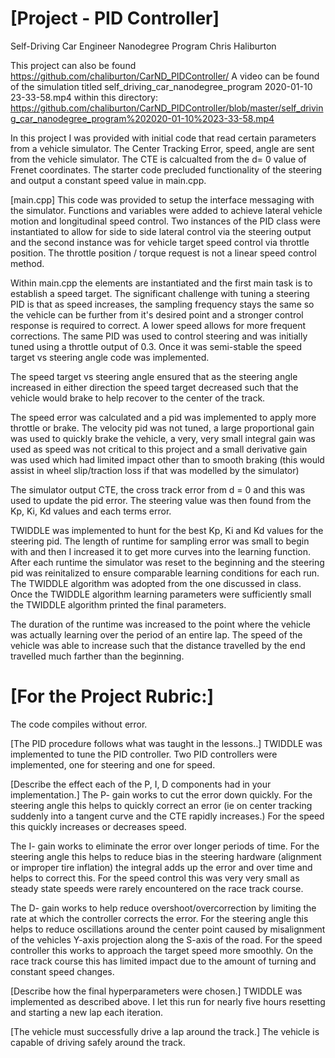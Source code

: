 # [Project - PID Controller]
Self-Driving Car Engineer Nanodegree Program
Chris Haliburton

This project can also be found https://github.com/chaliburton/CarND_PIDController/
A video can be found of the simulation titled self_driving_car_nanodegree_program 2020-01-10 23-33-58.mp4 within this directory: https://github.com/chaliburton/CarND_PIDController/blob/master/self_driving_car_nanodegree_program%202020-01-10%2023-33-58.mp4

In this project I was provided with initial code that read certain parameters from a vehicle simulator.  The Center Tracking Error, speed, angle are sent from the vehicle simulator.  The CTE is calcualted from the d= 0 value of Frenet coordinates.  The starter code precluded functionality of the steering and output a constant speed value in main.cpp.

[main.cpp]
This code was provided to setup the interface messaging with the simulator.  Functions and variables were added to achieve lateral vehicle motion and longitudinal speed control.  Two instances of the PID class were instantiated to allow for side to side lateral control via the steering output and the second instance was for vehicle target speed control via throttle position.  The throttle position / torque request is not a linear speed control method.

Within main.cpp the elements are instantiated and the first main task is to establish a speed target.  The significant challenge with tuning a steering PID is that as speed increases, the sampling frequency stays the same so the vehicle can be further from it's desired point and a stronger control response is required to correct.  A lower speed allows for more frequent corrections.  The same PID was used to control steering and was initially tuned using a throttle output of 0.3.  Once it was semi-stable the speed target vs steering angle code was implemented.

The speed target vs steering angle ensured that as the steering angle increased in either direction the speed target decreased such that the vehicle would brake to help recover to the center of the track.

The speed error was calculated and a pid was implemented to apply more throttle or brake.  The velocity pid was not tuned, a large proportional gain was used to quickly brake the vehicle, a very, very small integral gain was used as speed was not critical to this project and a small derivative gain was used which had limited impact other than to smooth braking (this would assist in wheel slip/traction loss if that was modelled by the simulator)

The simulator output CTE, the cross track error from d = 0 and this was used to update the pid error.  The steering value was then found from the Kp, Ki, Kd values and each terms error.

TWIDDLE was implemented to hunt for the best Kp, Ki and Kd values for the steering pid.  The length of runtime for sampling error was small to begin with and then I increased it to get more curves into the learning function.  After each runtime the simulator was reset to the beginning and the steering pid was reinitalized to ensure comparable learning conditions for each run.  The TWIDDLE algorithm was adopted from the one discussed in class. Once the TWIDDLE algorithm learning parameters were sufficiently small the TWIDDLE algorithm printed the final parameters.

The duration of the runtime was increased to the point where the vehicle was actually learning over the period of an entire lap.  The speed of the vehicle was able to increase such that the distance travelled by the end travelled much farther than the beginning.

# [For the Project Rubric:]
The code compiles without error.

[The PID procedure follows what was taught in the lessons..]
TWIDDLE was implemented to tune the PID controller.  Two PID controllers were implemented, one for steering and one for speed.

[Describe the effect each of the P, I, D components had in your implementation.]
The P- gain works to cut the error down quickly.  For the steering angle this helps to quickly correct an error (ie on center tracking suddenly into a tangent curve and the CTE rapidly increases.)  For the speed this quickly increases or decreases speed.

The I- gain works to eliminate the error over longer periods of time.  For the steering angle this helps to reduce bias in the steering hardware (alignment or improper tire inflation)  the integral adds up the error and over time and helps to correct this.  For the speed control this was very very small as steady state speeds were rarely encountered on the race track course.

The D- gain works to help reduce overshoot/overcorrection by limiting the rate at which the controller corrects the error.  For the steering angle this helps to reduce oscillations around the center point caused by misalignment of the vehicles Y-axis projection along the S-axis of the road.  For the speed controller this works to approach the target speed more smoothly.  On the race track course this has limited impact due to the amount of turning and constant speed changes.

[Describe how the final hyperparameters were chosen.]
TWIDDLE was implemented as described above.  I let this run for nearly five hours resetting and starting a new lap each iteration.

[The vehicle must successfully drive a lap around the track.]
The vehicle is capable of driving safely around the track.
